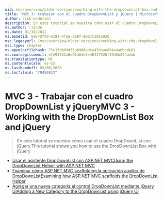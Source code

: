 ```yaml
---
uid: mvc/overview/older-versions/working-with-the-dropdownlist-box-and-jquery/index
title: 'MVC 3: trabajar con el cuadro DropDownList y jQuery | Microsoft Docs'
author: rick-anderson
description: En este tutorial se muestra cómo usar el cuadro DropDownList con jQuery.
ms.author: riande
ms.date: 01/19/2012
ms.assetid: 6d64df4d-8191-4faa-ab9f-9807c1b0a020
msc.legacyurl: /mvc/overview/older-versions/working-with-the-dropdownlist-box-and-jquery
msc.type: chapter
ms.openlocfilehash: 73c15db09df5eb906adce47daae064e4a0bcde61
ms.sourcegitcommit: e7e91932a6e91a63e2e46417626f39d6b244a3ab
ms.translationtype: MT
ms.contentlocale: es-ES
ms.lasthandoff: 03/06/2020
ms.locfileid: "78450823"
---
```

# <a name="mvc-3---working-with-the-dropdownlist-box-and-jquery"></a><span data-ttu-id="c2284-103">MVC 3 - Trabajar con el cuadro DropDownList y jQuery</span><span class="sxs-lookup"><span data-stu-id="c2284-103">MVC 3 - Working with the DropDownList Box and jQuery</span></span>

> <span data-ttu-id="c2284-104">En este tutorial se muestra cómo usar el cuadro DropDownList con jQuery.</span><span class="sxs-lookup"><span data-stu-id="c2284-104">This tutorial shows you how to use the DropDownList Box with jQuery</span></span>

- [<span data-ttu-id="c2284-105">Usar el asistente DropDownList con ASP.NET MVC</span><span class="sxs-lookup"><span data-stu-id="c2284-105">Using the DropDownList Helper with ASP.NET MVC</span></span>](using-the-dropdownlist-helper-with-aspnet-mvc.md)
- [<span data-ttu-id="c2284-106">Examinar cómo ASP.NET MVC scaffolding la aplicación auxiliar de DropDownList</span><span class="sxs-lookup"><span data-stu-id="c2284-106">Examining how ASP.NET MVC scaffolds the DropDownList Helper</span></span>](examining-how-aspnet-mvc-scaffolds-the-dropdownlist-helper.md)
- [<span data-ttu-id="c2284-107">Agregar una nueva categoría al control DropDownList mediante jQuery UI</span><span class="sxs-lookup"><span data-stu-id="c2284-107">Adding a New Category to the DropDownList using jQuery UI</span></span>](adding-a-new-category-to-the-dropdownlist-using-jquery-ui.md)
